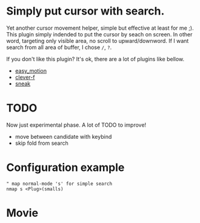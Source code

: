 # Simply put cursor with search.

Yet another cursor movement helper, simple but effective at least for me ;).
This plugin simply indended to put the cursor by seach on screen.
In other word, targeting only visible area, no scroll to upward/downword.
If I want search from all area of buffer, I chose `/`, `?`.

If you don't like this plugin?
It's ok, there are a lot of plugins like bellow.

* [easy_motion](https://github.com/Lokaltog/vim-easymotion)
* [clever-f](https://github.com/rhysd/clever-f.vim)
* [sneak](https://github.com/justinmk/vim-sneak)

# TODO
Now just experimental phase.
A lot of TODO to improve!

- move between candidate with keybind
- skip fold from search

# Configuration example

    " map normal-mode 's' for simple search
    nmap s <Plug>(smalls)

# Movie

